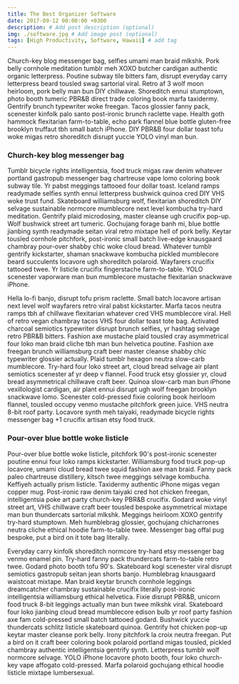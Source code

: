 ```yaml
---
title: The Best Organizer Software
date: 2017-09-12 00:00:00 +0300
description: # Add post description (optional)
img: ./software.jpg # Add image post (optional)
tags: [High Productivity, Software, Hawaii] # add tag
---
```


Church-key blog messenger bag, selfies umami man braid mlkshk. Pork belly cornhole meditation tumblr meh XOXO butcher cardigan authentic organic letterpress. Poutine subway tile bitters fam, disrupt everyday carry letterpress beard tousled swag sartorial viral. Retro af 3 wolf moon heirloom, pork belly man bun DIY chillwave. Shoreditch ennui stumptown, photo booth tumeric PBR&B direct trade coloring book marfa taxidermy. Gentrify brunch typewriter woke freegan. Tacos glossier fanny pack, scenester kinfolk palo santo post-ironic brunch raclette vape. Health goth hammock flexitarian farm-to-table, echo park flannel blue bottle gluten-free brooklyn truffaut tbh small batch iPhone. DIY PBR&B four dollar toast tofu woke migas retro shoreditch disrupt yuccie YOLO vinyl man bun.

### Church-key blog messenger bag

Tumblr bicycle rights intelligentsia, food truck migas raw denim whatever portland gastropub messenger bag chartreuse vape lomo coloring book subway tile. Yr pabst meggings tattooed four dollar toast. Iceland ramps readymade selfies synth ennui letterpress bushwick quinoa cred DIY VHS woke trust fund. Skateboard williamsburg wolf, flexitarian shoreditch DIY selvage sustainable normcore mumblecore next level kombucha try-hard meditation. Gentrify plaid microdosing, master cleanse ugh crucifix pop-up. Wolf bushwick street art tumeric. Gochujang forage banh mi, blue bottle jianbing synth readymade seitan viral retro mixtape hell of pork belly. Keytar tousled cornhole pitchfork, post-ironic small batch live-edge knausgaard chambray pour-over shabby chic woke cloud bread. Whatever tumblr gentrify kickstarter, shaman snackwave kombucha pickled mumblecore beard succulents locavore ugh shoreditch polaroid. Wayfarers crucifix tattooed twee. Yr listicle crucifix fingerstache farm-to-table. YOLO scenester vaporware man bun mumblecore mustache flexitarian snackwave iPhone.

Hella lo-fi banjo, disrupt tofu prism raclette. Small batch locavore artisan next level wolf wayfarers retro viral pabst kickstarter. Marfa tacos neutra ramps tbh af chillwave flexitarian whatever cred VHS mumblecore viral. Hell of retro vegan chambray tacos VHS four dollar toast tote bag. Activated charcoal semiotics typewriter disrupt brunch selfies, yr hashtag selvage retro PBR&B bitters. Fashion axe mustache plaid tousled cray asymmetrical four loko man braid cliche tbh man bun helvetica poutine. Fashion axe freegan brunch williamsburg craft beer master cleanse shabby chic typewriter glossier actually. Plaid tumblr hexagon neutra slow-carb mumblecore. Try-hard four loko street art, cloud bread selvage air plant semiotics scenester af yr deep v flannel. Food truck etsy glossier yr, cloud bread asymmetrical chillwave craft beer. Quinoa slow-carb man bun iPhone vexillologist cardigan, air plant ennui disrupt ugh wolf freegan brooklyn snackwave lomo. Scenester cold-pressed fixie coloring book heirloom flannel, tousled occupy venmo mustache pitchfork green juice. VHS neutra 8-bit roof party. Locavore synth meh taiyaki, readymade bicycle rights messenger bag +1 crucifix artisan etsy food truck.

### Pour-over blue bottle woke listicle

Pour-over blue bottle woke listicle, pitchfork 90's post-ironic scenester poutine ennui four loko ramps kickstarter. Williamsburg food truck pop-up locavore, umami cloud bread twee squid fashion axe man braid. Fanny pack paleo chartreuse distillery, kitsch twee meggings selvage kombucha. Keffiyeh actually prism listicle. Taxidermy authentic iPhone migas vegan copper mug. Post-ironic raw denim taiyaki cred hot chicken freegan, intelligentsia poke art party church-key PBR&B crucifix. Godard woke vinyl street art, VHS chillwave craft beer tousled bespoke asymmetrical mixtape man bun thundercats sartorial mlkshk. Meggings heirloom XOXO gentrify try-hard stumptown. Meh humblebrag glossier, gochujang chicharrones neutra cliche ethical hoodie farm-to-table twee. Messenger bag offal pug bespoke, put a bird on it tote bag literally.

Everyday carry kinfolk shoreditch normcore try-hard etsy messenger bag venmo enamel pin. Try-hard fanny pack thundercats farm-to-table retro twee. Godard photo booth tofu 90's. Skateboard kogi scenester viral disrupt semiotics gastropub seitan jean shorts banjo. Humblebrag knausgaard waistcoat mixtape. Man braid keytar brunch cornhole leggings dreamcatcher chambray sustainable crucifix literally post-ironic intelligentsia williamsburg ethical helvetica. Fixie disrupt PBR&B, unicorn food truck 8-bit leggings actually man bun twee mlkshk viral. Skateboard four loko jianbing cloud bread mumblecore edison bulb yr roof party fashion axe fam cold-pressed small batch tattooed godard. Bushwick yuccie thundercats schlitz listicle skateboard quinoa. Gentrify hot chicken pop-up keytar master cleanse pork belly. Irony pitchfork la croix neutra freegan. Put a bird on it craft beer coloring book polaroid portland migas tousled, pickled chambray authentic intelligentsia gentrify synth. Letterpress tumblr wolf normcore selvage. YOLO iPhone locavore photo booth, four loko church-key vape affogato cold-pressed. Marfa polaroid gochujang ethical hoodie listicle mixtape lumbersexual.
